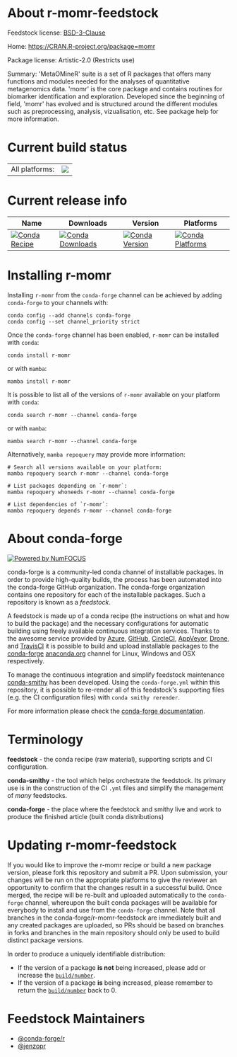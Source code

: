 About r-momr-feedstock
======================

Feedstock license: [BSD-3-Clause](https://github.com/conda-forge/r-momr-feedstock/blob/main/LICENSE.txt)

Home: https://CRAN.R-project.org/package=momr

Package license: Artistic-2.0 (Restricts use)

Summary: 'MetaOMineR' suite is a set of R packages that offers many functions and modules needed for the analyses  of quantitative metagenomics data. 'momr' is the core package and contains routines for biomarker identification and exploration. Developed since the beginning of field, 'momr' has evolved and is structured around the different modules  such as preprocessing, analysis, vizualisation, etc. See package help for more information.

Current build status
====================


<table><tr><td>All platforms:</td>
    <td>
      <a href="https://dev.azure.com/conda-forge/feedstock-builds/_build/latest?definitionId=8013&branchName=main">
        <img src="https://dev.azure.com/conda-forge/feedstock-builds/_apis/build/status/r-momr-feedstock?branchName=main">
      </a>
    </td>
  </tr>
</table>

Current release info
====================

| Name | Downloads | Version | Platforms |
| --- | --- | --- | --- |
| [![Conda Recipe](https://img.shields.io/badge/recipe-r--momr-green.svg)](https://anaconda.org/conda-forge/r-momr) | [![Conda Downloads](https://img.shields.io/conda/dn/conda-forge/r-momr.svg)](https://anaconda.org/conda-forge/r-momr) | [![Conda Version](https://img.shields.io/conda/vn/conda-forge/r-momr.svg)](https://anaconda.org/conda-forge/r-momr) | [![Conda Platforms](https://img.shields.io/conda/pn/conda-forge/r-momr.svg)](https://anaconda.org/conda-forge/r-momr) |

Installing r-momr
=================

Installing `r-momr` from the `conda-forge` channel can be achieved by adding `conda-forge` to your channels with:

```
conda config --add channels conda-forge
conda config --set channel_priority strict
```

Once the `conda-forge` channel has been enabled, `r-momr` can be installed with `conda`:

```
conda install r-momr
```

or with `mamba`:

```
mamba install r-momr
```

It is possible to list all of the versions of `r-momr` available on your platform with `conda`:

```
conda search r-momr --channel conda-forge
```

or with `mamba`:

```
mamba search r-momr --channel conda-forge
```

Alternatively, `mamba repoquery` may provide more information:

```
# Search all versions available on your platform:
mamba repoquery search r-momr --channel conda-forge

# List packages depending on `r-momr`:
mamba repoquery whoneeds r-momr --channel conda-forge

# List dependencies of `r-momr`:
mamba repoquery depends r-momr --channel conda-forge
```


About conda-forge
=================

[![Powered by
NumFOCUS](https://img.shields.io/badge/powered%20by-NumFOCUS-orange.svg?style=flat&colorA=E1523D&colorB=007D8A)](https://numfocus.org)

conda-forge is a community-led conda channel of installable packages.
In order to provide high-quality builds, the process has been automated into the
conda-forge GitHub organization. The conda-forge organization contains one repository
for each of the installable packages. Such a repository is known as a *feedstock*.

A feedstock is made up of a conda recipe (the instructions on what and how to build
the package) and the necessary configurations for automatic building using freely
available continuous integration services. Thanks to the awesome service provided by
[Azure](https://azure.microsoft.com/en-us/services/devops/), [GitHub](https://github.com/),
[CircleCI](https://circleci.com/), [AppVeyor](https://www.appveyor.com/),
[Drone](https://cloud.drone.io/welcome), and [TravisCI](https://travis-ci.com/)
it is possible to build and upload installable packages to the
[conda-forge](https://anaconda.org/conda-forge) [anaconda.org](https://anaconda.org/)
channel for Linux, Windows and OSX respectively.

To manage the continuous integration and simplify feedstock maintenance
[conda-smithy](https://github.com/conda-forge/conda-smithy) has been developed.
Using the ``conda-forge.yml`` within this repository, it is possible to re-render all of
this feedstock's supporting files (e.g. the CI configuration files) with ``conda smithy rerender``.

For more information please check the [conda-forge documentation](https://conda-forge.org/docs/).

Terminology
===========

**feedstock** - the conda recipe (raw material), supporting scripts and CI configuration.

**conda-smithy** - the tool which helps orchestrate the feedstock.
                   Its primary use is in the construction of the CI ``.yml`` files
                   and simplify the management of *many* feedstocks.

**conda-forge** - the place where the feedstock and smithy live and work to
                  produce the finished article (built conda distributions)


Updating r-momr-feedstock
=========================

If you would like to improve the r-momr recipe or build a new
package version, please fork this repository and submit a PR. Upon submission,
your changes will be run on the appropriate platforms to give the reviewer an
opportunity to confirm that the changes result in a successful build. Once
merged, the recipe will be re-built and uploaded automatically to the
`conda-forge` channel, whereupon the built conda packages will be available for
everybody to install and use from the `conda-forge` channel.
Note that all branches in the conda-forge/r-momr-feedstock are
immediately built and any created packages are uploaded, so PRs should be based
on branches in forks and branches in the main repository should only be used to
build distinct package versions.

In order to produce a uniquely identifiable distribution:
 * If the version of a package **is not** being increased, please add or increase
   the [``build/number``](https://docs.conda.io/projects/conda-build/en/latest/resources/define-metadata.html#build-number-and-string).
 * If the version of a package **is** being increased, please remember to return
   the [``build/number``](https://docs.conda.io/projects/conda-build/en/latest/resources/define-metadata.html#build-number-and-string)
   back to 0.

Feedstock Maintainers
=====================

* [@conda-forge/r](https://github.com/orgs/conda-forge/teams/r/)
* [@jenzopr](https://github.com/jenzopr/)

